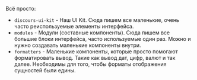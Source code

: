 Всё просто:

- `discours-ui-kit` - Наш UI Kit. Сюда пишем все маленькие, очень часто реиспользуемые элементы интерфейса.
- `modules` - Модули (составные компоненты). Сюда пишем все большие блоки интерфейса, часто используемые один раз. Можно и нужно создавать маленькие компоненты внутри.
- `formatters` - Маленькие компоненты, которые просто помогают форматировать вывод. Такие как вывод дат, цифр, валют и так далее. Необходимы для того, чтобы форматы отображения сущностей были едины.
